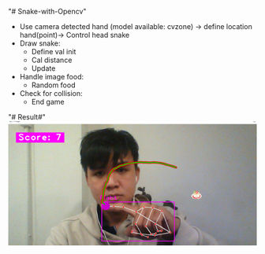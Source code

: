 "# Snake-with-Opencv" 
-	Use camera detected hand (model available: cvzone) -> define location hand(point)-> Control head snake
-	Draw snake:
    + Define val init
    +	Cal distance 
    +	Update
-	Handle image food:
    +	Random food
-	Check for collision:
    + End game

"# Result#"
![Kết quả game rắn](project2/result_pic.png)
